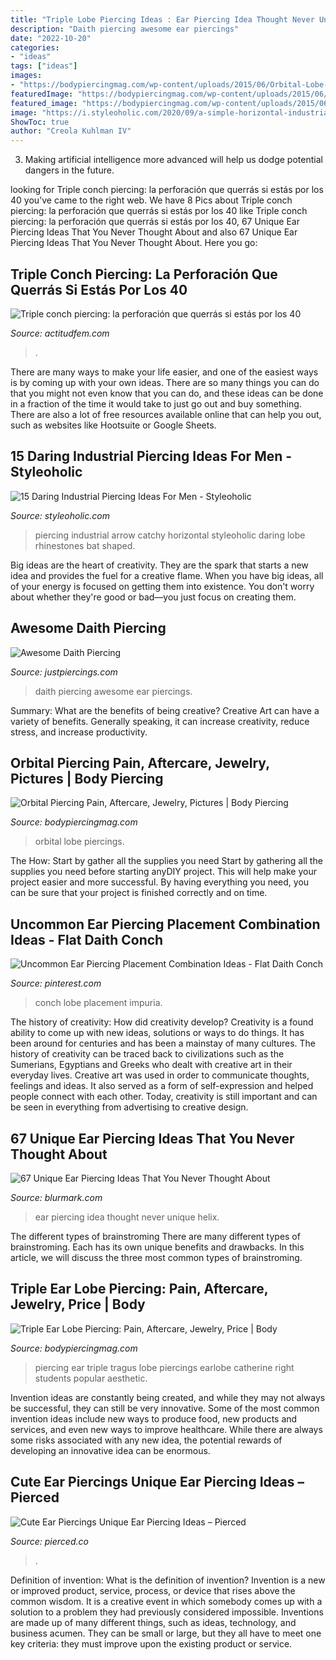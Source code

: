 ```yaml
---
title: "Triple Lobe Piercing Ideas : Ear Piercing Idea Thought Never Unique Helix"
description: "Daith piercing awesome ear piercings"
date: "2022-10-20"
categories:
- "ideas"
tags: ["ideas"]
images:
- "https://bodypiercingmag.com/wp-content/uploads/2015/06/Orbital-Lobe-Piercing.jpg"
featuredImage: "https://bodypiercingmag.com/wp-content/uploads/2015/06/Orbital-Lobe-Piercing.jpg"
featured_image: "https://bodypiercingmag.com/wp-content/uploads/2015/06/Orbital-Lobe-Piercing.jpg"
image: "https://i.styleoholic.com/2020/09/a-simple-horizontal-industrial-piercing-with-an-arrow-barbell-is-always-a-catchy-idea.jpg"
ShowToc: true
author: "Creola Kuhlman IV"
---
```



3. Making artificial intelligence more advanced will help us dodge potential dangers in the future.

	

		
looking for Triple conch piercing: la perforación que querrás si estás por los 40 you've came to the right web. We have 8 Pics about Triple conch piercing: la perforación que querrás si estás por los 40 like Triple conch piercing: la perforación que querrás si estás por los 40, 67 Unique Ear Piercing Ideas That You Never Thought About and also 67 Unique Ear Piercing Ideas That You Never Thought About. Here you go:
		
    
## Triple Conch Piercing: La Perforación Que Querrás Si Estás Por Los 40

<img loading=lazy src="https://cdn2.actitudfem.com/media/files/styles/large/public/images/2019/04/triple-conch-piercing-perforacion-en-tendencia-1.jpg" onerror="this.onerror=null;this.src='https://tse2.mm.bing.net/th?id=OIP.ddy-iJDwsVSdpVXto4Ew9AHaFk&amp;pid=15.1';" alt="Triple conch piercing: la perforación que querrás si estás por los 40">

_Source: actitudfem.com_

>. 

	

There are many ways to make your life easier, and one of the easiest ways is by coming up with your own ideas. There are so many things you can do that you might not even know that you can do, and these ideas can be done in a fraction of the time it would take to just go out and buy something. There are also a lot of free resources available online that can help you out, such as websites like Hootsuite or Google Sheets.

    
## 15 Daring Industrial Piercing Ideas For Men - Styleoholic

<img loading=lazy src="https://i.styleoholic.com/2020/09/a-simple-horizontal-industrial-piercing-with-an-arrow-barbell-is-always-a-catchy-idea.jpg" onerror="this.onerror=null;this.src='https://tse4.mm.bing.net/th?id=OIP.vd_m6D6yAEfbLPD2Mief4gHaFf&amp;pid=15.1';" alt="15 Daring Industrial Piercing Ideas For Men - Styleoholic">

_Source: styleoholic.com_

>piercing industrial arrow catchy horizontal styleoholic daring lobe rhinestones bat shaped. 

	

Big ideas are the heart of creativity. They are the spark that starts a new idea and provides the fuel for a creative flame. When you have big ideas, all of your energy is focused on getting them into existence. You don't worry about whether they're good or bad—you just focus on creating them.

    
## Awesome Daith Piercing

<img loading=lazy src="http://www.justpiercings.com/wp-content/uploads/2016/07/Awesome-Daith-Piercing-JP1013.jpg" onerror="this.onerror=null;this.src='https://tse1.mm.bing.net/th?id=OIP.ebbUbOtzlKjWPEcK5xm3LgHaJ4&amp;pid=15.1';" alt="Awesome Daith Piercing">

_Source: justpiercings.com_

>daith piercing awesome ear piercings. 

	

Summary: What are the benefits of being creative?
Creative Art can have a variety of benefits. Generally speaking, it can increase creativity, reduce stress, and increase productivity.

    
## Orbital Piercing Pain, Aftercare, Jewelry, Pictures | Body Piercing

<img loading=lazy src="https://bodypiercingmag.com/wp-content/uploads/2015/06/Orbital-Lobe-Piercing.jpg" onerror="this.onerror=null;this.src='https://tse4.mm.bing.net/th?id=OIP.3Dy-wI08Zp_GkCT3aDeuSAHaJh&amp;pid=15.1';" alt="Orbital Piercing Pain, Aftercare, Jewelry, Pictures | Body Piercing">

_Source: bodypiercingmag.com_

>orbital lobe piercings. 

	

The How: Start by gather all the supplies you need
Start by gathering all the supplies you need before starting anyDIY project. This will help make your project easier and more successful. By having everything you need, you can be sure that your project is finished correctly and on time.

    
## Uncommon Ear Piercing Placement Combination Ideas - Flat Daith Conch

<img loading=lazy src="https://i.pinimg.com/736x/35/39/0d/35390d2b0ae51b118176235c46f43bfa.jpg" onerror="this.onerror=null;this.src='https://tse3.mm.bing.net/th?id=OIP.EnRkWIDZHXSUzZOS-gD4LQHaLG&amp;pid=15.1';" alt="Uncommon Ear Piercing Placement Combination Ideas - Flat Daith Conch">

_Source: pinterest.com_

>conch lobe placement impuria. 

	

The history of creativity: How did creativity develop?
Creativity is a found ability to come up with new ideas, solutions or ways to do things. It has been around for centuries and has been a mainstay of many cultures. The history of creativity can be traced back to civilizations such as the Sumerians, Egyptians and Greeks who dealt with creative art in their everyday lives. Creative art was used in order to communicate thoughts, feelings and ideas. It also served as a form of self-expression and helped people connect with each other. Today, creativity is still important and can be seen in everything from advertising to creative design.

    
## 67 Unique Ear Piercing Ideas That You Never Thought About

<img loading=lazy src="http://www.blurmark.com/wp-content/uploads/2017/05/Beautiful-Ear-Piercing-Idea.jpg" onerror="this.onerror=null;this.src='https://tse4.mm.bing.net/th?id=OIP.Dad6zqIZOHG1H5qcXy3zLgHaHa&amp;pid=15.1';" alt="67 Unique Ear Piercing Ideas That You Never Thought About">

_Source: blurmark.com_

>ear piercing idea thought never unique helix. 

	

The different types of brainstroming
There are many different types of brainstroming. Each has its own unique benefits and drawbacks. In this article, we will discuss the three most common types of brainstroming.

    
## Triple Ear Lobe Piercing: Pain, Aftercare, Jewelry, Price | Body

<img loading=lazy src="http://bodypiercingmag.com/wp-content/uploads/2016/06/Triple-Ear-Lobe-Piercing.jpg" onerror="this.onerror=null;this.src='https://tse4.mm.bing.net/th?id=OIP.QbF_pWYE2ajG3O07JN0UAAHaE9&amp;pid=15.1';" alt="Triple Ear Lobe Piercing: Pain, Aftercare, Jewelry, Price | Body">

_Source: bodypiercingmag.com_

>piercing ear triple tragus lobe piercings earlobe catherine right students popular aesthetic. 

	

Invention ideas are constantly being created, and while they may not always be successful, they can still be very innovative. Some of the most common invention ideas include new ways to produce food, new products and services, and even new ways to improve healthcare. While there are always some risks associated with any new idea, the potential rewards of developing an innovative idea can be enormous.

    
## Cute Ear Piercings Unique Ear Piercing Ideas – Pierced

<img loading=lazy src="http://cdn.shopify.com/s/files/1/2065/1597/articles/body-piercing-jewelry-pierced-mississauga_442_8fcff6ca-d6e8-4a99-b183-c85e50e4cb12_1200x630.jpg?v=1594148530" onerror="this.onerror=null;this.src='https://tse3.mm.bing.net/th?id=OIP.O-4s_w-cAJjj6-9Ky-ilWQHaHa&amp;pid=15.1';" alt="Cute Ear Piercings Unique Ear Piercing Ideas – Pierced">

_Source: pierced.co_

>. 

	

Definition of invention: What is the definition of invention?
Invention is a new or improved product, service, process, or device that rises above the common wisdom. It is a creative event in which somebody comes up with a solution to a problem they had previously considered impossible.
Inventions are made up of many different things, such as ideas, technology, and business acumen. They can be small or large, but they all have to meet one key criteria: they must improve upon the existing product or service.

